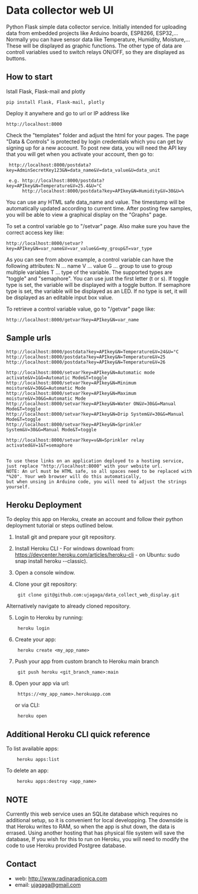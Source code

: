 # Data collector web UI #

Python Flask simple data collector service. Initially intended for uploading data from embedded projects like Arduino boards, ESP8266, ESP32,... 
Normally you can have sensor data like Temperature, Humidity, Moisture,... These will be displayed as graphic functions.
The other type of data are controll variables used to switch relays ON/OFF, so they are displayed as buttons.

## How to start ##
Istall Flask, Flask-mail and plotly


    pip install Flask, Flask-mail, plotly


Deploy it anywhere and go to url or IP address like 


    http://localhost:8000


Check the "templates" folder and adjust the html for your pages.
The page "Data & Controls" is protected by login credentials which you can get by signing up for a new account. 
To post new data, you will need the API key that you will get when you activate your account, then go to:


     http://localhost:8000/postdata?key=AdminSecretKey123&N=data_name&V=data_value&U=data_unit

     e.g. http://localhost:8000/postdata?key=APIkey&N=Temperature&V=25.4&U=°C
          http://localhost:8000/postdata?key=APIkey&N=Humidity&V=30&U=%


You can use any HTML safe data_name and value. The timestamp will be automatically updated according to current time.
After posting few samples, you will be able to view a graphical display on the "Graphs" page.

To set a control variable go to "/setvar" page. Also make sure you have the correct access key like:


    http://localhost:8000/setvar?key=APIkey&N=var_name&V=var_value&G=my_group&T=var_type


As you can see from above example, a control variable can have the following attributes:
    N ... name
    V ... value
    G ... group to use to group multiple variables
    T ... type of the variable. The supported types are "toggle" and "semaphore". You can use just the first letter (t or s).
            If toggle type is set, the variable will be displayed with a toggle button. 
            If semaphore type is set, the variable will be displayed as an LED.
            If no type is set, it will be displayed as an editable input box value.
            
To retrieve a control variable value, go to "/getvar" page like:


    http://localhost:8000/getvar?key=APIkey&N=var_name


## Sample urls

    http://localhost:8000/postdata?key=APIkey&N=Temperature&V=24&U=°C
    http://localhost:8000/postdata?key=APIkey&N=Temperature&V=25
    http://localhost:8000/postdata?key=APIkey&N=Temperature&V=26
    
    http://localhost:8000/setvar?key=APIkey&N=Automatic mode activate&V=1&G=Automatic Mode&T=toggle
    http://localhost:8000/setvar?key=APIkey&N=Minimum moisture&V=30&G=Automatic Mode
    http://localhost:8000/setvar?key=APIkey&N=Maximum moisture&V=30&G=Automatic Mode
    http://localhost:8000/setvar?key=APIkey&N=Water ON&V=30&G=Manual Mode&T=toggle
    http://localhost:8000/setvar?key=APIkey&N=Drip System&V=30&G=Manual Mode&T=toggle
    http://localhost:8000/setvar?key=APIkey&N=Sprinkler System&V=30&G=Manual Mode&T=toggle

    http://localhost:8000/setvar?key=v&N=Sprinkler relay activated&V=1&T=semaphore


    To use these links on an application deployed to a hosting service, just replace "http://localhost:8000" with your website url.
    NOTE: An url must be HTML safe, so all spaces need to be replaced with "%20". Your web browser will do this automatically, 
    but when unsing in Arduino code, you will need to adjust the strings yourself. 

## Heroku Deployment ##

To deploy this app on Heroku, create an account and follow their python deployment tutorial or steps outlined below.

1. Install git and prepare your git repository.
2. Install Heroku CLI 
        - For windows download from: https://devcenter.heroku.com/articles/heroku-cli
        - on Ubuntu: sudo snap install heroku --classic).
3. Open a console window.
4. Clone your git repository: 

        git clone git@github.com:ujagaga/data_collect_web_display.git

Alternatively navigate to already cloned repository.

5. Login to Heroku by running:

        heroku login

6. Create your app:

        heroku create <my_app_name>

7. Push your app from custom branch to Heroku main branch

        git push heroku <git_branch_name>:main

8. Open your app via url: 

        https://<my_app_name>.herokuapp.com

   or via CLI: 

        heroku open


## Additional Heroku CLI quick reference ##

To list available apps:

        heroku apps:list

To delete an app:

        heroku apps:destroy <app_name>


## NOTE ##

Currently this web service uses an SQLite database which requires no additional setup, so it is convenient for local developping. The downside is that Heroku writes to RAM, so when the app is shut down, the data is errased. Using another hosting that has physical file system will save the database, If you wish for this to run on Heroku, you will need to modify the code to use Heroku provided Postgree database.

## Contact ##

* web: http://www.radinaradionica.com
* email: ujagaga@gmail.com

